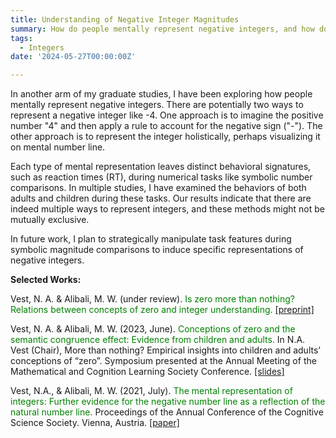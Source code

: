 ```yaml
---
title: Understanding of Negative Integer Magnitudes
summary: How do people mentally represent negative integers, and how do these representations influence their behavior during numerical tasks such as symbolic number comparisons?
tags:
  - Integers
date: '2024-05-27T00:00:00Z'

---
```

<p>In another arm of my graduate studies, I have been exploring how people mentally represent negative integers. There are potentially two ways to represent a negative integer like -4. One approach is to imagine the positive number "4" and then apply a rule to account for the negative sign ("-"). The other approach is to represent the integer holistically, perhaps visualizing it on mental number line.</p>
<p> </p>
<p>Each type of mental representation leaves distinct behavioral signatures, such as reaction times (RT), during numerical tasks like symbolic number comparisons. In multiple studies, I have examined the behaviors of both adults and children during these tasks. Our results indicate that there are indeed multiple ways to represent integers, and these methods might not be mutually exclusive.</p>

In future work, I plan to strategically manipulate task features during symbolic magnitude comparisons to induce specific representations of negative integers.

<strong>Selected Works:</strong>

Vest, N. A. & Alibali, M. W. (under review). <span style="color:green">Is zero more than nothing? Relations between concepts of zero and integer understanding.</span> [[preprint]](https://osf.io/preprints/psyarxiv/49m27)

Vest, N. A. & Alibali, M. W. (2023, June). <span style="color:green">Conceptions of zero and the semantic congruence effect: Evidence from children and adults.</span> In N.A. Vest (Chair), More than nothing? Empirical insights into children and adults’ conceptions of “zero”. Symposium presented at the Annual Meeting of the Mathematical and Cognition Learning Society Conference. [[slides]](http://dx.doi.org/10.13140/RG.2.2.17772.99202)

Vest, N.A., & Alibali, M. W. (2021, July). <span style="color:green">The mental representation of integers: Further evidence for the negative number line as a reflection of the natural number line.</span> Proceedings of the Annual Conference of the Cognitive Science Society. Vienna, Austria. [[paper]](https://www.researchgate.net/publication/353343390_The_Mental_Representation_of_Integers_Further_Evidence_for_the_Negative_Number_Line_as_a_Reflection_of_the_Natural_Number_Line)
